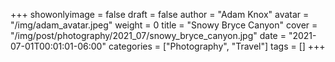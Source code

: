 +++
showonlyimage = false
draft = false
author = "Adam Knox"
avatar = "/img/adam_avatar.jpeg"
weight = 0
title = "Snowy Bryce Canyon"
cover = "/img/post/photography/2021_07/snowy_bryce_canyon.jpg"
date = "2021-07-01T00:01:01-06:00"
categories = ["Photography", "Travel"]
tags = []
+++
<!--more-->
